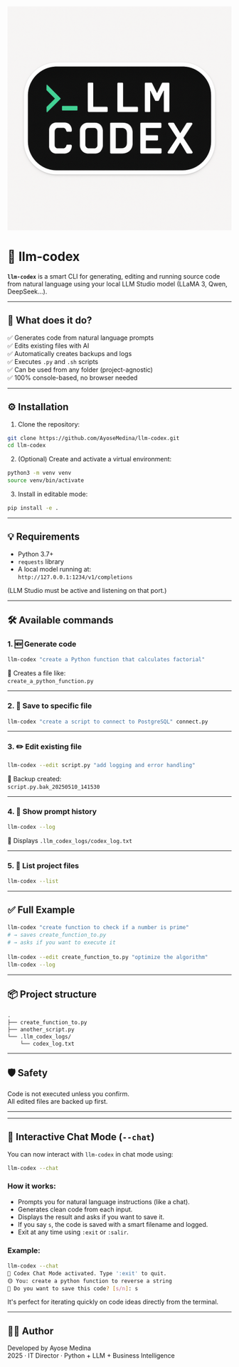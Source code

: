![LLM Codex Logo](llm-codex.png)

# 🧠 llm-codex

**`llm-codex`** is a smart CLI for generating, editing and running source code from natural language using your local LLM Studio model (LLaMA 3, Qwen, DeepSeek...).

---

## 🚀 What does it do?

✅ Generates code from natural language prompts  
✅ Edits existing files with AI  
✅ Automatically creates backups and logs  
✅ Executes `.py` and `.sh` scripts  
✅ Can be used from any folder (project-agnostic)  
✅ 100% console-based, no browser needed

---

## ⚙️ Installation

1. Clone the repository:

```bash
git clone https://github.com/AyoseMedina/llm-codex.git
cd llm-codex
```

2. (Optional) Create and activate a virtual environment:

```bash
python3 -m venv venv
source venv/bin/activate
```

3. Install in editable mode:

```bash
pip install -e .
```

---

## 💡 Requirements

- Python 3.7+
- `requests` library
- A local model running at:  
  `http://127.0.0.1:1234/v1/completions`

(LLM Studio must be active and listening on that port.)

---

## 🛠️ Available commands

### 1. 🆕 Generate code

```bash
llm-codex "create a Python function that calculates factorial"
```

📝 Creates a file like:  
`create_a_python_function.py`

---

### 2. 💾 Save to specific file

```bash
llm-codex "create a script to connect to PostgreSQL" connect.py
```

---

### 3. ✏️ Edit existing file

```bash
llm-codex --edit script.py "add logging and error handling"
```

📌 Backup created:  
`script.py.bak_20250510_141530`

---

### 4. 📄 Show prompt history

```bash
llm-codex --log
```

🧠 Displays `.llm_codex_logs/codex_log.txt`

---

### 5. 📁 List project files

```bash
llm-codex --list
```

---

## ✅ Full Example

```bash
llm-codex "create function to check if a number is prime"
# → saves create_function_to.py
# → asks if you want to execute it

llm-codex --edit create_function_to.py "optimize the algorithm"
llm-codex --log
```

---

## 📦 Project structure

```
.
├── create_function_to.py
├── another_script.py
└── .llm_codex_logs/
    └── codex_log.txt
```

---

## 🛡️ Safety

Code is not executed unless you confirm.  
All edited files are backed up first.

---

---

## 💬 Interactive Chat Mode (`--chat`)

You can now interact with `llm-codex` in chat mode using:

```bash
llm-codex --chat
```

### How it works:
- Prompts you for natural language instructions (like a chat).
- Generates clean code from each input.
- Displays the result and asks if you want to save it.
- If you say `s`, the code is saved with a smart filename and logged.
- Exit at any time using `:exit` or `:salir`.

### Example:

```bash
llm-codex --chat
🧠 Codex Chat Mode activated. Type ':exit' to quit.
🟡 You: create a python function to reverse a string
💾 Do you want to save this code? [s/n]: s
```

It's perfect for iterating quickly on code ideas directly from the terminal.

---

## 🧑‍💻 Author

Developed by Ayose Medina  
2025 · IT Director · Python + LLM + Business Intelligence